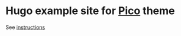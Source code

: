 # Hugo example site for [Pico](https://github.com/negrel/hugo-theme-pico/) theme

See [instructions](https://github.com/negrel/hugo-theme-pico/)